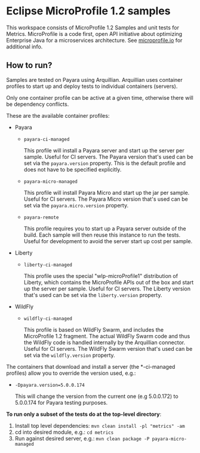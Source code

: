 # Eclipse MicroProfile 1.2 samples #

This workspace consists of MicroProfile 1.2 Samples and unit tests for Metrics. MicroProfile is a code first, open API initiative about optimizing Enterprise Java for a microservices architecture.  See [microprofile.io](https://microprofile.io) for additional info.

## How to run? ##

Samples are tested on Payara using Arquillian. Arquillian uses container profiles to start up and deploy tests to individual containers (servers). 

Only one container profile can be active at a given time, otherwise there will be dependency conflicts.

These are the available container profiles:

* Payara
  * ``payara-ci-managed``
    
      This profile will install a Payara server and start up the server per sample.
      Useful for CI servers. The Payara version that's used can be set via the ``payara.version`` property.
      This is the default profile and does not have to be specified explicitly.
      
  * ``payara-micro-managed``
    
      This profile will install Payara Micro and start up the jar per sample.
      Useful for CI servers. The Payara Micro version that's used can be set via the ``payara.micro.version`` property.

  * ``payara-remote``
    
      This profile requires you to start up a Payara server outside of the build. Each sample will then
      reuse this instance to run the tests.
      Useful for development to avoid the server start up cost per sample.
 * Liberty      
   * ``liberty-ci-managed``
  
      This profile uses the special "wlp-microProfile1" distribution of Liberty, which contains the MicroProfile APIs out of the box
      and start up the server per sample. 
      Useful for CI servers. The Liberty version that's used can be set via the ``liberty.version`` property.
 * WildFly      
   * ``wildfly-ci-managed``

      This profile is based on WildFly Swarm, and includes the MicroProfile 1.2 fragment. The actual WildFly Swarm code and thus
      the WildFly code is handled internally by the Arquillian connector. 
      Useful for CI servers. The WildFly Swarm version that's used can be set via the ``wildfly.version`` property.
    
The containers that download and install a server (the \*-ci-managed profiles) allow you to override the version used, e.g.:

* `-Dpayara.version=5.0.0.174`

    This will change the version from the current one (e.g 5.0.0.172) to 5.0.0.174 for Payara testing purposes.


**To run only a subset of the tests do at the top-level directory**:

1. Install top level dependencies: ``mvn clean install -pl "metrics" -am``
1. cd into desired module, e.g.: ``cd metrics``
1. Run against desired server, e.g.: ``mvn clean package -P payara-micro-managed``
